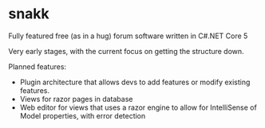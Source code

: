 # snakk
Fully featured free (as in a hug) forum software written in C#.NET Core 5

Very early stages, with the current focus on getting the structure down.

Planned features:

- Plugin architecture that allows devs to add features or modify existing features. 
- Views for razor pages in database
- Web editor for views that uses a razor engine to allow for IntelliSense of Model properties, with error detection
